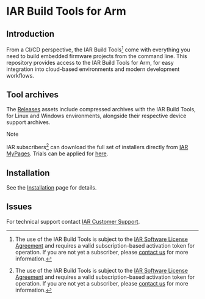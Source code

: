 # IAR Build Tools for Arm

## Introduction
From a CI/CD perspective, the IAR Build Tools[^1] come with everything you need to build embedded firmware projects from the command line. This repository provides access to the IAR Build Tools for Arm, for easy integration into cloud-based environments and modern development workflows. 

## Tool archives
The [Releases](https://github.com/iarsystems/arm/releases) assets include compressed archives with the IAR Build Tools, for Linux and Windows environments, alongside their respective device support archives.

>[!NOTE]
>IAR subscribers[^1] can download the full set of installers directly from [IAR MyPages](https://mypages.iar.com/). Trials can be applied for [here](https://www.iar.com/try-platform).

## Installation
See the [Installation](INSTALLATION.md) page for details.

## Issues
For technical support contact [IAR Customer Support][url-iar-customer-support].

<!-- links -->
[url-iar-customer-support]: https://iar.my.site.com/mypages/s/contactsupport

[^1]: The use of the IAR Build Tools is subject to the [IAR Software License Agreement](https://www.iar.com/support/software-license-agreement) and requires a valid subscription-based activation token for operation. If you are not yet a subscriber, please [contact us](https://www.iar.com/request-a-quote?utm_source=github&utm_medium=link&utm_campaign=rfq) for more information.

